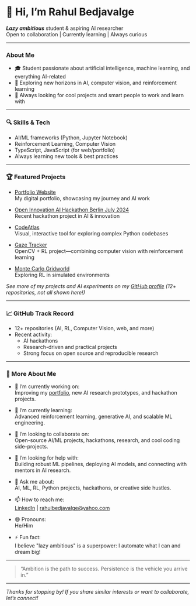 # 👋 Hi, I’m Rahul Bedjavalge

**_Lazy ambitious_** student & aspiring AI researcher  
Open to collaboration | Currently learning | Always curious

---

### About Me

- 🎓 Student passionate about artificial intelligence, machine learning, and everything AI-related
- 👀 Exploring new horizons in AI, computer vision, and reinforcement learning
- 📝 Always looking for cool projects and smart people to work and learn with

---

### 🔍 Skills & Tech

- AI/ML frameworks (Python, Jupyter Notebook)
- Reinforcement Learning, Computer Vision
- TypeScript, JavaScript (for web/portfolio)
- Always learning new tools & best practices

---

### 🏆 Featured Projects

- [Portfolio Website](https://github.com/rahulbedjavalge/portfolio)  
  My digital portfolio, showcasing my journey and AI work

- [Open Innovation AI Hackathon Berlin July 2024](https://github.com/rahulbedjavalge/Open-Innovation-AI-Hackathon-Berlin-July-2024)  
  Recent hackathon project in AI & innovation

- [CodeAtlas](https://github.com/rahulbedjavalge/codeatlas)  
  Visual, interactive tool for exploring complex Python codebases

- [Gaze Tracker](https://github.com/rahulbedjavalge/gaze_tracker)  
  OpenCV + RL project—combining computer vision with reinforcement learning

- [Monte Carlo Gridworld](https://github.com/rahulbedjavalge/monte-carlo-gridworld)  
  Exploring RL in simulated environments

_See more of my projects and AI experiments on my [GitHub profile](https://github.com/rahulbedjavalge?tab=repositories) (12+ repositories, not all shown here!)_

---

### 📈 GitHub Track Record

- 12+ repositories (AI, RL, Computer Vision, web, and more)
- Recent activity:  
  - AI hackathons
  - Research-driven and practical projects
  - Strong focus on open source and reproducible research

---

### 🌱 More About Me

- 🔭 I’m currently working on:  
  Improving my [portfolio](https://github.com/rahulbedjavalge/portfolio), new AI research prototypes, and hackathon projects.

- 🌱 I’m currently learning:  
  Advanced reinforcement learning, generative AI, and scalable ML engineering.

- 👯 I’m looking to collaborate on:  
  Open-source AI/ML projects, hackathons, research, and cool coding side-projects.

- 🤔 I’m looking for help with:  
  Building robust ML pipelines, deploying AI models, and connecting with mentors in AI research.

- 💬 Ask me about:  
  AI, ML, RL, Python projects, hackathons, or creative side hustles.

- 📫 How to reach me:  
  [LinkedIn](http://linkedin.com/in/rahul-bedjavalge/) | rahulbedjavalge@yahoo.com

- 😄 Pronouns:  
  He/Him

- ⚡ Fun fact:  
  I believe "lazy ambitious" is a superpower: I automate what I can and dream big!

---

> “Ambition is the path to success. Persistence is the vehicle you arrive in.”

---

_Thanks for stopping by! If you share similar interests or want to collaborate, let’s connect!_

